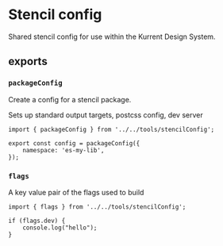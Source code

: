 # Stencil config

Shared stencil config for use within the Kurrent Design System.

## exports

### `packageConfig`

Create a config for a stencil package.

Sets up standard output targets, postcss config, dev server

```
import { packageConfig } from '../../tools/stencilConfig';

export const config = packageConfig({
    namespace: 'es-my-lib',
});
```

### `flags`

A key value pair of the flags used to build

```
import { flags } from '../../tools/stencilConfig';

if (flags.dev) {
    console.log("hello");
}
```
